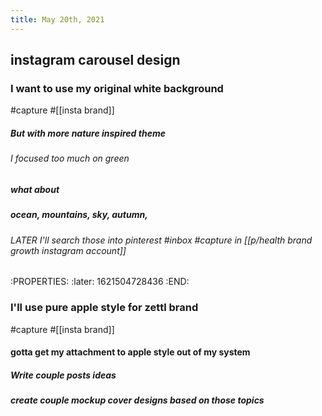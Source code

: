 ```yaml
---
title: May 20th, 2021
---
```


## instagram carousel design
### I want to use my original white background 
#capture #[[insta brand]]
##### But with more nature inspired theme
###### I focused too much on green
##### what about
##### ocean, mountains, sky, autumn,
###### LATER I'll search those into pinterest #inbox #capture in [[p/health brand growth instagram account]]
:PROPERTIES:
:later: 1621504728436
:END:
### I'll use pure apple style for zettl brand
#capture #[[insta brand]]
#### gotta get my attachment to apple style out of my system
##### Write couple posts ideas
##### create couple mockup cover designs based on those topics
